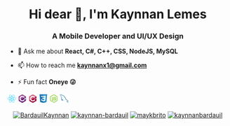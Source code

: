 <h1 align="center">Hi dear 👋, I'm Kaynnan Lemes</h1>
<h3 align="center">A Mobile Developer and UI/UX Design</h3>

- 💬 Ask me about **React, C#, C++, CSS, NodeJS, MySQL**

- 📫 How to reach me **kaynnanx1@gmail.com**

- ⚡ Fun fact **Oneye 😜**

<p align="left">
  <img src="https://github.com/devicons/devicon/blob/master/icons/react/react-original.svg" alt="react" width="20" height="20"/>
  <img src="https://github.com/devicons/devicon/blob/master/icons/csharp/csharp-original.svg" alt="csharp" width="20" height="20"/>
  <img src="https://github.com/devicons/devicon/blob/master/icons/cplusplus/cplusplus-original.svg" alt="cplusplus" width="20" height="20"/>
  <img src="https://github.com/devicons/devicon/blob/master/icons/css3/css3-original.svg" alt="css3" width="20" height="20"/>
  <img src="https://github.com/devicons/devicon/blob/master/icons/nodejs/nodejs-original.svg" alt="nodejs" width="20" height="20"/>
  <img src="https://github.com/devicons/devicon/blob/master/icons/mysql/mysql-original.svg" alt="mysql" width="20" height="20"/></p><p align="center"></p>

<p align="center">
<a href="https://twitter.com/BardauilKaynnan" target="blank"><img align="center" src="https://cdn.jsdelivr.net/npm/simple-icons@3.0.1/icons/twitter.svg" alt="BardauilKaynnan" height="20" width="20" /></a>
<a href="https://www.linkedin.com/in/kaynnan-bardauil-292626186/" target="blank"><img align="center" src="https://cdn.jsdelivr.net/npm/simple-icons@3.0.1/icons/linkedin.svg" alt="kaynnan-bardauil" height="20" width="20" /></a>
<a href="https://fb.com/kaynnankbl" target="blank"><img align="center" src="https://cdn.jsdelivr.net/npm/simple-icons@3.0.1/icons/facebook.svg" alt="maykbrito" height="20" width="20" /></a>
<a href="https://instagram.com/kaynnanbardauil" target="blank"><img align="center" src="https://cdn.jsdelivr.net/npm/simple-icons@3.0.1/icons/instagram.svg" alt="kaynnanbardauil" height="20" width="20" /></a>
</p>
